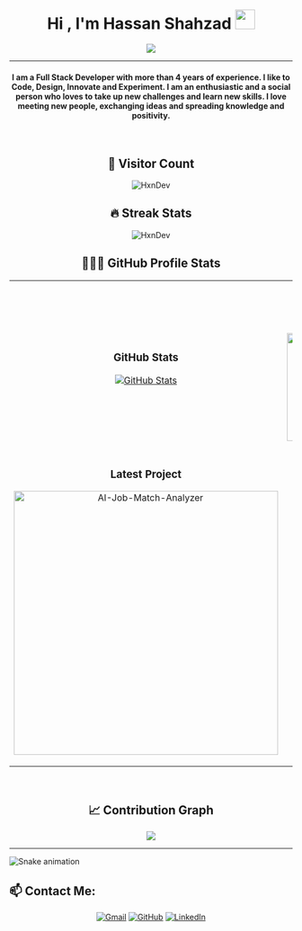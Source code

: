 
<h1 align="center">Hi , I'm Hassan Shahzad <img src="https://media.giphy.com/media/hvRJCLFzcasrR4ia7z/giphy.gif" width="35"></h1>
<p align="center">
  <a href="https://github.com/DenverCoder1/readme-typing-svg"><img src="https://readme-typing-svg.herokuapp.com?lines=ex-IBM;Full+Stack+Developer;Software+Developer;Graphic%20Designer;Always%20learning%20new%20things&center=true&width=500&height=50"></a>
</p>

<hr/>
<h4 align="center">I am a Full Stack Developer with more than 4 years of experience. I like to Code, Design, Innovate and Experiment. I am an enthusiastic and a social person who loves to take up new challenges and learn new skills. I love meeting new people, exchanging ideas and spreading knowledge and positivity.</h4>
<br>

<h2 align="center"> 🔢 Visitor Count</h2>
<p align="center"> <img src="https://komarev.com/ghpvc/?username=candida18&label=Profile%20views&color=0e75b6&style=plastic" alt="HxnDev" /> </p>

<h2 align="center"> 🔥 Streak Stats</h2>
<p align="center"><img src="https://github-readme-streak-stats.herokuapp.com/?user=HxnDev&count_private=true&theme=algolia" alt="HxnDev"  /></p>

<h2 align="center"> 👨🏻‍💻 GitHub Profile Stats</h2>

  <table width="100%">
  <tr>
    <td width="50%">
      <h3 align="center"><strong>GitHub Stats</strong></h3>
      <p align="center">
        <a href="https://github.com/HxnDev">
          <img align="center" src="https://github-readme-stats.vercel.app/api?username=HxnDev&count_private=true&show_icons=true&theme=nightowl" alt="GitHub Stats" />
        </a>
      </p>
    </td>
    <td width="50%">
      <h3 align="center"><strong>Most Used Languages</strong></h3>
      <p align="center">
        <a href="https://github.com/HxnDev">
          <img src="https://github-readme-stats.vercel.app/api/top-langs?username=HxnDev&show_icons=true&locale=en&count_private=true&layout=compact&theme=nightowl" alt="HxnDev" height="192px"/>
        </a>
      </p>
    </td>
  </tr>
  <tr>
    <td width="50%">
      <h3 align="center"><strong>Latest Project</strong></h3>
      <p align="center">
        <a href="https://github.com/HxnDev/AI-Job-Match-Analyzer">
          <img align="center" width="470" src="https://github-readme-stats.vercel.app/api/pin/?username=HxnDev&repo=AI-Job-Match-Analyzer&theme=nightowl&show_owner=true" alt="AI-Job-Match-Analyzer" />
        </a>
      </p>
    </td>
    <td width="50%">
      <h3 align="center"><strong>Top Contributions</strong></h3>
      <p align="center">
        <a href="https://github.com/HxnDev">
          <img align="center" src="https://github-contributor-stats.vercel.app/api?username=HxnDev&limit=3&theme=nightowl&show_owner=true&combine_all_yearly_contributions=true" alt="Top Repo" />
        </a>
      </p>
    </td>
  </tr>
</table>
<br />

<h2 align="center">📈 Contribution Graph</h2>
<div align="center">
    <img src="https://github-readme-activity-graph.vercel.app/graph?username=HxnDev&bg_color=011627&color=79d3c3&line=c792ea&point=ffeb95&area=true&hide_border=false" border-radius="15">
</div>

---
![Snake animation](https://raw.githubusercontent.com/{HxnDev}/{HxnDev}/output/github-contribution-grid-snake-dark.svg)

## 📫 Contact Me: 
<p align="center">
	<a href="mailto:hassanshahzad.dev@gmail.com"><img src="https://img.icons8.com/bubbles/50/000000/gmail.png" alt="Gmail"/></a>
	<a href="https://github.com/HxnDev"><img src="https://img.icons8.com/bubbles/50/000000/github.png" alt="GitHub"/></a>
	<a href="https://www.linkedin.com/in/hassan-shahzad-2a6617212/"><img src="https://img.icons8.com/bubbles/50/000000/linkedin.png" alt="LinkedIn"/></a>
</p>
